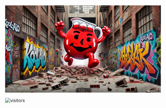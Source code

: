 ![biography](https://github.com/chrishough/chrishough/blob/main/assets/20241002.gif)

![visitors](https://vbr.nathanchung.dev/badge?page_id=chrishough&color=ff3333) 
